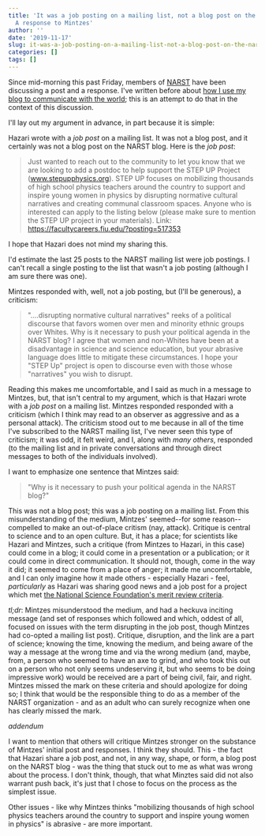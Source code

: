 ```yaml
---
title: 'It was a job posting on a mailing list, not a blog post on the NARST blog:
  A response to Mintzes'
author: ''
date: '2019-11-17'
slug: it-was-a-job-posting-on-a-mailing-list-not-a-blog-post-on-the-narst-blog-a-response-to-mintzes
categories: []
tags: []
---
```


Since mid-morning this past Friday, members of [NARST](https://narst.org/) have 
been discussing a post and a response. I've written before about [how I use my 
blog to communicate with the world](https://joshuamrosenberg.com/post/2019/08/21/responding-to-the-president-s-comments/);
this is an attempt to do that in the context 
of this discussion.

I'll lay out my argument in advance, in part because it is simple:

Hazari wrote with a *job post* on a mailing list. It was not a blog post, and 
it certainly was not a blog post on the NARST blog. Here is the *job post*:

> Just wanted to reach out to the community to let you know that we are 
looking to add a postdoc to help support the STEP UP Project 
(www.stepupphysics.org).  STEP UP focuses on mobilizing thousands of 
high school physics teachers around the country to support and inspire 
young women in physics by disrupting normative cultural narratives and
creating communal classroom spaces. Anyone who is interested can apply 
to the listing below (please make sure to mention the STEP UP project in 
your materials). Link: https://facultycareers.fiu.edu/?posting=517353

I hope that Hazari does not mind my sharing this.

I'd estimate the last 25 posts to the NARST mailing list were job postings. I 
can't recall a single posting to the list that wasn't a job posting (although I 
am sure there was one).

Mintzes responded with, well, not a job posting, but (I'll be generous), a 
criticism:

> "....disrupting normative cultural narratives" reeks of a political discourse that favors women over men and minority ethnic groups over Whites.  Why is it necessary to push your political agenda in the NARST blog?  I agree that women and non-Whites have been at a disadvantage in science and science education, but your abrasive language does little to mitigate these circumstances.  I hope your "STEP Up" project is open to discourse even with those whose "narratives" you wish to disrupt.

Reading this makes me uncomfortable, and I said as much in a message to Mintzes,
but, that isn't central to my argument, which is that Hazari wrote with a *job 
post* on a mailing list. Mintzes responded responded with a criticism (which I 
think may read to an observer as aggressive and as a personal attack). The 
criticism stood out to me because in all of the time I've subscribed to the NARST 
mailing list, I've never seen this type of criticism; it was odd, it felt weird, 
and I, along with *many others*, responded (to the mailing list and in private 
conversations and through direct messages to both of the individuals involved).

I want to emphasize one sentence that Mintzes said:

> "Why is it necessary to push your political agenda in the NARST blog?"

This was not a blog post; this was a job posting on a mailing list. From this
misunderstanding of the medium, Mintzes' seemed--for some reason--compelled to 
make an out-of-place critism (nay, attack). Critique is central to science and 
to an open culture. But, it has a place; for scientists like Hazari and Mintzes,
such a critique (from Mintzes to Hazari, in this case) could come in a blog; it
could come in a presentation or a publication; or it could come in direct 
communication. It should not, though, come in the way it did; it seemed to come 
from a place of anger; it made me uncomfortable, and I can only imagine how it 
made others - especially Hazari - feel, *particularly* as Hazari was sharing 
good news and a job post for a project which met [the National Science 
Foundation's merit review criteria](https://nsf.gov/awardsearch/showAward?AWD_ID=1721021&HistoricalAwards=false). 

*tl;dr*: Mintzes misunderstood the medium, and had a heckuva inciting message 
(and set of responses which followed and which, oddest of all, focused on issues
with the term disrupting in the job post, though Mintzes had co-opted a mailing 
list post). Critique, disruption, and the link are a part of science; knowing 
the time, knowing the medium, and being aware of the way a message at the wrong 
time and via the wrong medium (and, maybe, from, a person who seemed to have an 
axe to grind, and who took this out on a person who not only seems undeserving 
it, but who seems to be doing impressive work) would be received are a part of 
being civil, fair, and right. Mintzes missed the mark on these criteria and 
should apologize for doing so; I think that would be the responsible thing to do
as a member of the NARST organization - and as an adult who can surely recognize
when one has clearly missed the mark.

*addendum*

I want to mention that others will critique Mintzes stronger on the substance 
of Mintzes' initial post and responses. I think they should. This - the fact 
that Hazari share a job post, and not, in any way, shape, or form, a blog post
on the NARST blog - was the thing that stuck out to me as what was wrong about
the process. I don't think, though, that what Minztes said did not also warrant 
push back, it's just that I chose to focus on the process as the simplest issue.

Other issues - like why Mintzes thinks "mobilizing thousands of 
high school physics teachers around the country to support and inspire 
young women in physics" is abrasive - are more important.